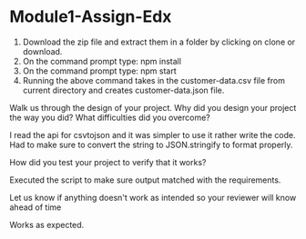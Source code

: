 # Module1-Assign-Edx

1. Download the zip file and extract them in a folder by clicking on clone or download.
2. On the command prompt type: npm install
3. On the command prompt type: npm start
4. Running the above command takes in the customer-data.csv file from current directory and creates customer-data.json file.


Walk us through the design of your project. Why did you design your project the way you did? What difficulties did you overcome?

I read the api for csvtojson and it was simpler to use it rather write the code. Had to make sure to convert the string to JSON.stringify to format properly.

How did you test your project to verify that it works?

Executed the script to make sure output matched with the requirements.

Let us know if anything doesn't work as intended so your reviewer will know ahead of time

Works as expected.
